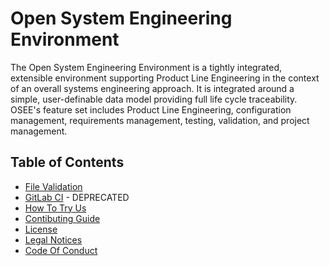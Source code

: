 # Open System Engineering Environment

The Open System Engineering Environment is a tightly integrated, extensible environment supporting Product Line Engineering in the context of an overall systems engineering approach. It is integrated around a simple, user-definable data model providing full life cycle traceability. OSEE's feature set includes Product Line Engineering, configuration management, requirements management, testing, validation, and project management.

## Table of Contents

- [File Validation](/docs/validate-files.md)
- [GitLab CI](/docs/gitlab-ci.md) - DEPRECATED
- [How To Try Us](/docs/OSEE/Users_Guide/OSEE_Demo_Setup.md)
- [Contibuting Guide](/CONTRIBUTING.md)
- [License](/LICENSE.md)
- [Legal Notices](/NOTICE.md)
- [Code Of Conduct](/CODE_OF_CONDUCT.md)